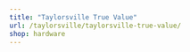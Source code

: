 ```yaml
---
title: "Taylorsville True Value"
url: /taylorsville/taylorsville-true-value/
shop: hardware
---
```


